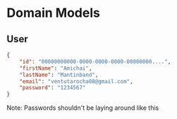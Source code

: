 # Domain Models
## User
```json
{
    "id": "00000000000-0000-0000-0000-00000000....",
    "firstName": "Amichai",
    "lastName": "Mantinband",
    "email": "ventutarocha08@gmail.com",
    "password": "1234567"
}
```
Note: Passwords shouldn't be laying around like this
